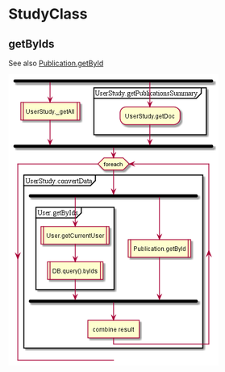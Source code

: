 # StudyClass



## getByIds

See also [Publication.getById](../dao/Publication.md#getbyid)

![schema](../diagrams/StudyClass.getByIds.png)  
